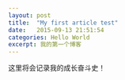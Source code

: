 ```yaml
---
layout: post
title:  "My first article test"
date:   2015-09-13 21:51:54
categories: Hello World
excerpt: 我的第一个博客
---
```

这里将会记录我的成长奋斗史！